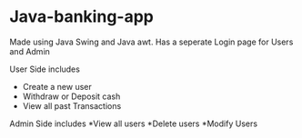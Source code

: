 # Java-banking-app
Made using Java Swing and Java awt. Has a seperate Login page for Users and Admin


User Side includes 
* Create a new user
* Withdraw or Deposit cash
* View all past Transactions


Admin Side includes
*View all users
*Delete users
*Modify Users
